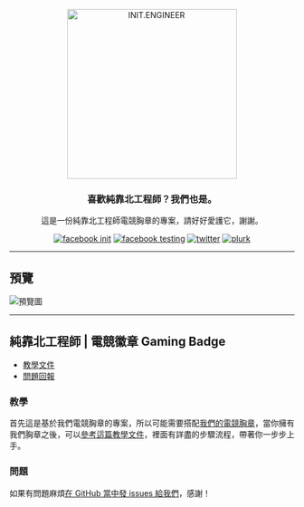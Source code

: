 <p align="center">
	<a href="https://kaobei.engineer"><img src="https://i.imgur.com/iuP8yS0.png" alt="INIT.ENGINEER" width="300"></a>
</p>
<h3 align="center">喜歡純靠北工程師？我們也是。</h3>
<p align="center">這是一份純靠北工程師電競胸章的專案，請好好愛護它，謝謝。</p>
<p align="center">
    <a href="https://www.facebook.com/init.kobeengineer" title="facebook init"><img src="https://img.shields.io/badge/facebook-@init.kobeengineer-3b5998.svg" alt="facebook init" /></a>
    <a href="https://www.facebook.com/kaobei.engineer" title="facebook testing"><img src="https://img.shields.io/badge/facebook-@kaobei.engineer-3b5998.svg" alt="facebook testing" /></a>
    <a href="https://twitter.com/kaobei_engineer" title="twitter"><img src="https://img.shields.io/badge/twitter-@kaobei_engineer-55acee.svg" alt="twitter" /></a>
    <a href="https://www.plurk.com/kaobei_engineer" title="plurk"><img src="https://img.shields.io/badge/plurk-@kaobei_engineer-ff574d.svg" alt="plurk" /></a>
</p>

---
## 預覽
![預覽圖](https://i.imgur.com/gEnARMy.png)

---
## 純靠北工程師 | 電競徽章 Gaming Badge
- [教學文件](https://github.com/init-engineer/init.engineer-Gaming-Badge#教學文件)
- [問題回報](https://github.com/init-engineer/init.engineer-Gaming-Badge#問題回報)

### 教學
首先這是基於我們電競胸章的專案，所以可能需要搭配[我們的電競胸章](https://shopee.tw/product/11481191/5735667395/)，當你擁有我們胸章之後，可以[參考這篇教學文件](https://github.com/init-engineer/init.engineer-Gaming-Badge/blob/master/readme.md)，裡面有詳盡的步驟流程，帶著你一步步上手。

### 問題
如果有問題麻煩[在 GitHub 當中發 issues 給我們](https://github.com/init-engineer/init.engineer-Gaming-Badge/issues)，感謝！
